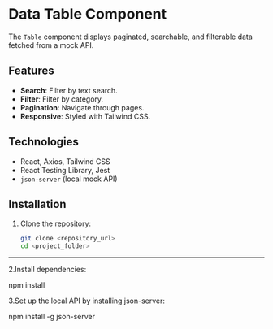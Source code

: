 # Data Table Component

The `Table` component displays paginated, searchable, and filterable data fetched from a mock API.

## Features
- **Search**: Filter by text search.
- **Filter**: Filter by category.
- **Pagination**: Navigate through pages.
- **Responsive**: Styled with Tailwind CSS.

## Technologies
- React, Axios, Tailwind CSS
- React Testing Library, Jest
- `json-server` (local mock API)

## Installation

1. Clone the repository:

   ```bash
   git clone <repository_url>
   cd <project_folder>
---
2.Install dependencies:

npm install


3.Set up the local API by installing json-server:

npm install -g json-server